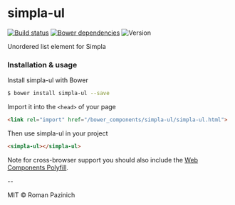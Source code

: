 # simpla-ul
[![Build status][travis-badge]][travis-url] [![Bower dependencies][bowerdeps-badge]][bowerdeps-url] ![Version][bower-badge]

Unordered list element for Simpla

### Installation & usage

Install simpla-ul with Bower

```sh
$ bower install simpla-ul --save
```

Import it into the `<head>` of your page

```html
<link rel="import" href="/bower_components/simpla-ul/simpla-ul.html">
```

Then use simpla-ul in your project

```html
<simpla-ul></simpla-ul>
```

Note for cross-browser support you should also include the [Web Components Polyfill][webcomponents].

--

MIT © Roman Pazinich

[webcomponents]: https://github.com/webcomponents/webcomponentsjs

[bower-badge]: https://img.shields.io/bower/v/simpla-ul.svg
[bowerlicense-badge]: https://img.shields.io/bower/l/simpla-ul.svg
[travis-badge]: https://img.shields.io/travis//simpla-ul.svg
[travis-url]: https://travis-ci.org//simpla-ul
[bowerdeps-badge]: https://img.shields.io/gemnasium//simpla-ul.svg
[bowerdeps-url]: https://gemnasium.com/bower/simpla-ul
